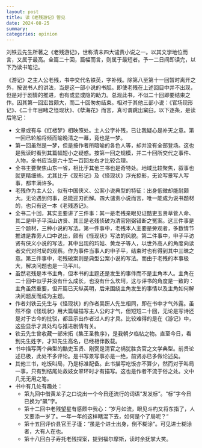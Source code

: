 ```yaml
---
layout: post
title: 读《老残游记》管见
date: 2024-08-25
summary:
categories: opinion
---
```


刘铁云先生所著之《老残游记》，世称清末四大谴责小说之一。以其文学地位而言，又属于最高。全篇二十回，篇幅而言，则属于最短者。予一二日间即读完，以下乃读书笔记。

《游记》之主人公老残，书中交代名铁英，字补残。除第八至第十一回暂时离开之外，按说书人的讲法，当是这一部小说的书胆。即使老残在上述回目中并不出现，但是对于剧情的推进，也有或显或隐的助力。总观此书，不似二十回即要结束之作。因其第一回宏旨颇大，而二十回匆匆结束。相对于其他三部小说：《官场现形记》、《二十年目睹之怪现状》、《孽海花》而言，真可谓跳出窠臼。以下逐条，是读后笔记：

- 文章或有与《红楼梦》相映照处。主人公字补残，已让我疑心是补天之意。第一回已轮船将倾而喻晚清之一幕，竟也是一梦。
- 第一回虽然是一梦，但是按作者所暗喻的各色人等，却并没有全部登场。这也是我读时看到其篇幅短小之疑惑。按第一回之规模，并二十回所交代之事件、人物，全书应当是六十至一百回左右才比较合理。
- 全书主要聚焦山东一省，相比于其他三书也是奇特处。地域比较聚焦，叙事也就更精细些。尤其比于《现形记》及《怪现状》浮光掠影，无论写景写人写事，都丰满许多。
- 老残作为主人公，似有中国侠义、公案小说典型的特征：出身低微却能耐颇大。无论遇到何事，总能迎刃而解。四大谴责小说而言，唯一能成为说书题材的，也只有这一本《老残游记》。
- 全书二十回，其实主要讲了三件事：其一是老残亲眼见证酷吏玉贤草菅人命、其二是申子平深山访贤、其三是老残侦破为清官刚弼错断之冤案。这三件事是三个题材，三种小说的写法。第一件事中，老残本人主要是旁观者，多数情节推进是靠旁人口中说出，颇有《怪现状》写法的风貌。第二件事中，申子平访贤有侠义小说的写法，其中出现的玙姑、黄龙子等人，以世外高人的角度向读者交代对时局的观察。作为事件当事人的申子平，结束时也有得到其中三昧之意。第三件事中，老残破案则是典型公案小说的写法。而由于老残的本事极大，解决问题也是一马平川。
- 虽然老残是本书主角，但本书的主题还是发生的事件而不是主角本人。主角在二十回中似乎并没有什么成长，也没有什么坎坷，这与评书的角度是一致的：主角虽然重要，但开篇已天纵英明，后来围绕主角发生的事情以及主角如何解决问题反而成为主题。
- 作者刘铁云先生与《怪现状》的作者吴趼人先生相同，即在书中才气外露。虽然不像《怪现状》用大篇幅描写主人公的才气，但短短二十回，无论是写诗还是对于古今的批驳，都显示出作者过人的才具。比较难得的是在《游记》中，这些显示才具处均与推进剧情有关。
- 铁云先生曾收藏一部宋拓《集王圣教序》，是我朝夕临帖之物。直至今日，看到先生姓字，才知先生高名，已经相伴数载。
- 书中描写两个典型的酷吏玉贤、刚弼是清官之祸犹胜贪官之文学典型。前贤论述已极，此处不多评论。是书写景写事亦是一绝，前贤亦已多做论述矣。
- 其他三书，吃饭叫局，乃是标准配备。此书描写吃饭亦不算少，然而对于叫局一事，只有到结尾处救妓女翠环时才有描写。这也是作者不流于俗之处。文中几无无用之笔。
- 书中有几处有趣处：
  - 第九回中借黄龙子之口说出一个今日还流行的词语“发发标”。“标”字今日已换为“飙”字。
  - 第十二回中老残望星有感颇中我心：“岁月如流，眼见斗杓又将东指了，人又要添一岁了。一年一年的这样瞎混下去，如何是个了局呢？“
  - 第十五回评价县官王子谨：“虽是个进士出身，倒不糊涂“。可见进士糊涂者，大有人在也。
  - 第十八回白子寿托老残探案，提到福尔摩斯，读时余抚掌大笑。
